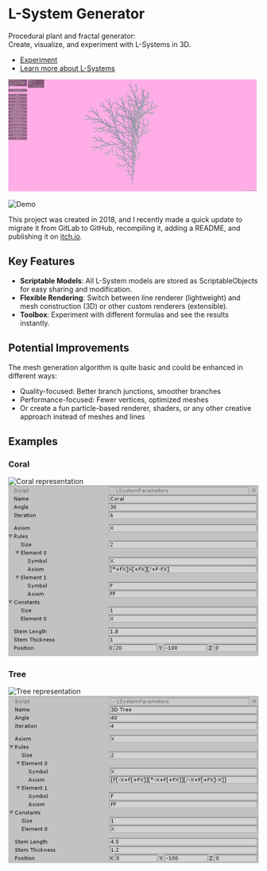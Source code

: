 # L-System Generator

Procedural plant and fractal generator:  
Create, visualize, and experiment with L-Systems in 3D.

- [Experiment](https://lombardidelavega.itch.io/l-system)
- [Learn more about L-Systems](https://en.wikipedia.org/wiki/L-system)

![Demo](docs/lsystem.gif)  

![Demo](docs/editor.gif)

This project was created in 2018, and I recently made a quick update to migrate it from GitLab to GitHub, recompiling it, adding a README, and publishing it on [itch.io](https://lombardidelavega.itch.io/l-system).

## Key Features

- **Scriptable Models**: All L-System models are stored as ScriptableObjects for easy sharing and modification.
- **Flexible Rendering**: Switch between line renderer (lightweight) and mesh construction (3D) or other custom renderers (extensible).
- **Toolbox**: Experiment with different formulas and see the results instantly.

## Potential Improvements
The mesh generation algorithm is quite basic and could be enhanced in different ways:
- Quality-focused: Better branch junctions, smoother branches
- Performance-focused: Fewer vertices, optimized meshes
- Or create a fun particle-based renderer, shaders, or any other creative approach instead of meshes and lines

## Examples

### Coral
![Coral representation](docs/coral.gif)  
![Coral configuration](docs/coral.png)

### Tree
![Tree representation](docs/tree.gif)  
![Tree configuration](docs/tree.png)
